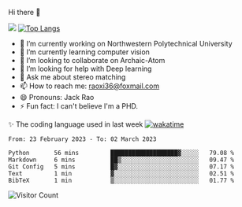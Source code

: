 Hi there 👋

![](https://github-readme-stats.vercel.app/api?username=Raohaocheng)
[![Top Langs](https://github-readme-stats.vercel.app/api/top-langs/?username=Raohaocheng&layout=compact)](https://github.com/anuraghazra/github-readme-stats)

- 🔭 I’m currently working on Northwestern Polytechnical University
- 🌱 I’m currently learning computer vision
- 👯 I’m looking to collaborate on Archaic-Atom
- 🤔 I’m looking for help with Deep learning
- 💬 Ask me about stereo matching
- 📫 How to reach me: raoxi36@foxmail.com
- 😄 Pronouns: Jack Rao
- ⚡ Fun fact: I can't believe I'm a PHD.

✨ The coding language used in last week [![wakatime](https://wakatime.com/badge/user/51ec5ec7-4742-4243-9eea-732ade32c0b7.svg)](https://wakatime.com/@51ec5ec7-4742-4243-9eea-732ade32c0b7)
<!--START_SECTION:waka-->

```text
From: 23 February 2023 - To: 02 March 2023

Python       56 mins         ███████████████████▓░░░░░   79.08 %
Markdown     6 mins          ██▒░░░░░░░░░░░░░░░░░░░░░░   09.47 %
Git Config   5 mins          █▓░░░░░░░░░░░░░░░░░░░░░░░   07.17 %
Text         1 min           ▓░░░░░░░░░░░░░░░░░░░░░░░░   02.51 %
BibTeX       1 min           ▒░░░░░░░░░░░░░░░░░░░░░░░░   01.77 %
```

<!--END_SECTION:waka-->

![Visitor Count](https://profile-counter.glitch.me/Raohaocheng/count.svg)
